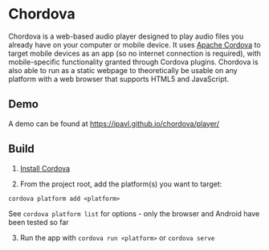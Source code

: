 Chordova
========

Chordova is a web-based audio player designed to play audio files you already have on your computer or mobile device. It uses [Apache Cordova](https://cordova.apache.org) to target mobile devices as an app (so no internet connection is required), with mobile-specific functionality granted through Cordova plugins. Chordova is also able to run as a static webpage to theoretically be usable on any platform with a web browser that supports HTML5 and JavaScript.

Demo
----

A demo can be found at https://ipavl.github.io/chordova/player/

Build
-----

1. [Install Cordova](https://cordova.apache.org/#getstarted)

2. From the project root, add the platform(s) you want to target:
```
cordova platform add <platform>
```
See `cordova platform list` for options - only the browser and Android have been tested so far

3. Run the app with `cordova run <platform>` or `cordova serve`
